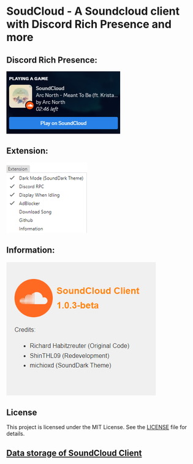 # SoudCloud - A Soundcloud client with Discord Rich Presence and more

## Discord Rich Presence:
![Preview Image1](./images/preview1.png)

## Extension:
![Preview Image2](./images/preview2.png)

## Information:
![Preview Image3](./images/preview3.png)

## License

This project is licensed under the MIT License. See the [LICENSE](./LICENSE) file for details.

## [Data storage of SoundCloud Client](https://github.com/Shinchan0911/soundcloud-client-data)